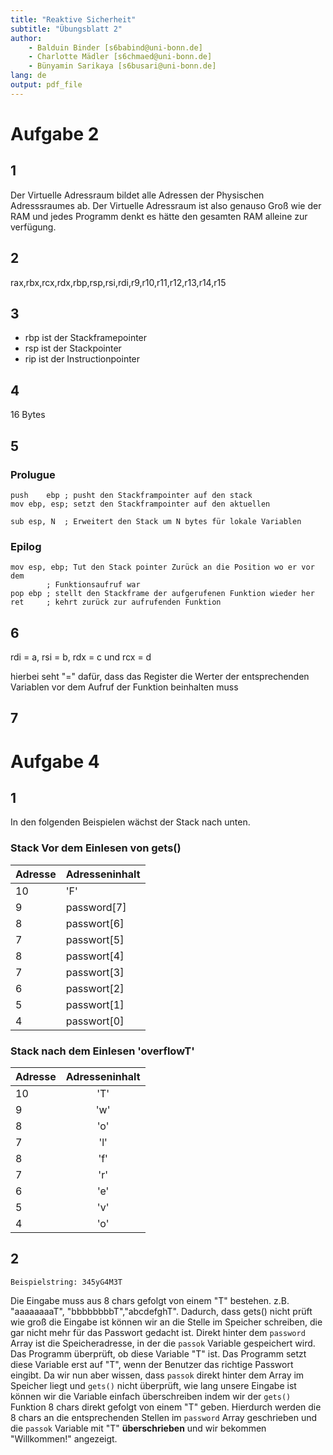 ```yaml
---
title: "Reaktive Sicherheit"
subtitle: "Übungsblatt 2"
author: 
	- Balduin Binder [s6babind@uni-bonn.de]
	- Charlotte Mädler [s6chmaed@uni-bonn.de]
	- Bünyamin Sarikaya [s6busari@uni-bonn.de]
lang: de
output: pdf_file
---
```


# Aufgabe 2

## 1

Der Virtuelle Adressraum bildet alle Adressen der Physischen Adresssraumes ab. Der Virtuelle Adressraum ist also genauso Groß wie der RAM und jedes Programm denkt es hätte den gesamten RAM alleine zur verfügung.

## 2

rax,rbx,rcx,rdx,rbp,rsp,rsi,rdi,r9,r10,r11,r12,r13,r14,r15

## 3

- rbp ist der Stackframepointer
- rsp ist der Stackpointer
- rip ist der Instructionpointer

## 4

16 Bytes

## 5

### Prolugue

```
push	ebp	; pusht den Stackframpointer auf den stack
mov	ebp, esp; setzt den Stackframpointer auf den aktuellen

sub	esp, N	; Erweitert den Stack um N bytes für lokale Variablen
```

### Epilog

```
mov	esp, ebp; Tut den Stack pointer Zurück an die Position wo er vor dem
		; Funktionsaufruf war
pop	ebp	; stellt den Stackframe der aufgerufenen Funktion wieder her
ret		; kehrt zurück zur aufrufenden Funktion
```
## 6

rdi = a, rsi = b, rdx = c und rcx = d

hierbei seht "=" dafür, dass das Register die Werter der entsprechenden Variablen vor dem Aufruf der Funktion beinhalten muss

## 7

# Aufgabe 4

## 1

In den folgenden Beispielen wächst der Stack nach unten.

### Stack Vor dem Einlesen von gets()

|Adresse|Adresseninhalt|
|:------|:-------------|
|10     |'F'           |
|9      |password\[7\] |
|8      |passwort\[6\] |
|7      |passwort\[5\] |
|8      |passwort\[4\] |
|7      |passwort\[3\] |
|6      |passwort\[2\] |
|5      |passwort\[1\] |
|4      |passwort\[0\] |

### Stack nach dem Einlesen 'overflowT'

|Adresse|Adresseninhalt|
|:------|:------------:|
|10     |'T'           |
|9      |'w'           |
|8      |'o'           |
|7      |'l'           |
|8      |'f'           |
|7      |'r'           |
|6      |'e'           |
|5      |'v'           |
|4      |'o'           |

## 2

```Beispielstring: 345yG4M3T```

Die Eingabe muss aus 8 chars gefolgt von einem "T" bestehen. z.B. "aaaaaaaaT", "bbbbbbbbT","abcdefghT". Dadurch, dass gets() nicht prüft wie groß die Eingabe ist können wir an die Stelle im Speicher schreiben, die gar nicht mehr für das Passwort gedacht ist.
Direkt hinter dem ```password``` Array ist die Speicheradresse, in der die ```passok``` Variable gespeichert wird.
Das Programm überprüft, ob diese Variable "T" ist. Das Programm setzt diese Variable erst auf "T", wenn der Benutzer das richtige Passwort eingibt.
Da wir nun aber wissen, dass ```passok``` direkt hinter dem Array im Speicher liegt und ```gets()``` nicht überprüft, wie lang unsere Eingabe ist können wir die Variable einfach überschreiben indem wir der ```gets()``` Funktion 8 chars direkt gefolgt von einem "T" geben.
Hierdurch werden die 8 chars an die entsprechenden Stellen im ```password``` Array geschrieben und die ```passok``` Variable mit "T" **überschrieben** und wir bekommen "Willkommen!" angezeigt.
